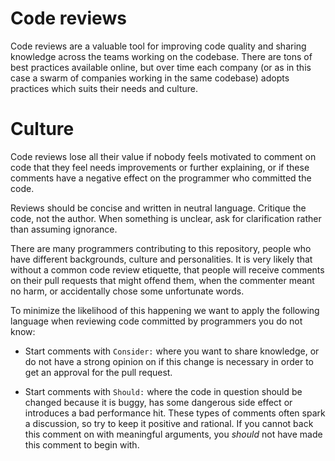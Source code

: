 # Code reviews

Code reviews are a valuable tool for improving code quality and sharing 
knowledge across the teams working on the codebase. There are tons of 
best practices available online, but over time each company (or as in this case
a swarm of companies working in the same codebase) adopts practices which
suits their needs and culture. 

# Culture

Code reviews lose all their value if nobody feels motivated to comment on code
that they feel needs improvements or further explaining, or if these comments 
have a
negative effect on the programmer who committed the code. 

Reviews should be concise and written in neutral language. Critique the code, 
not the author. When something is unclear, ask for clarification rather than 
assuming ignorance.  

There are many programmers contributing to this repository, people who have 
different backgrounds, culture and personalities. It is very likely that without
a common code review etiquette, that people will receive comments on their pull 
requests that might offend them, when the commenter meant no harm, or 
accidentally chose some unfortunate words.

To minimize the likelihood of this happening we want to apply the following 
language when reviewing code committed by programmers you do not know:

* Start comments with `Consider:` where you want to share knowledge, or do not 
have a strong opinion on if this change is necessary in order to get an approval
for the pull request.

* Start comments with `Should:` where the code in question should be changed 
because it is buggy, has some dangerous side effect or introduces a bad 
performance hit. These types of comments often spark a discussion, so try to 
keep it positive and rational. If you cannot back this comment on with 
meaningful arguments, you *should* not have made this comment to begin with. 

  
